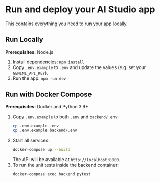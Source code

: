 # Run and deploy your AI Studio app

This contains everything you need to run your app locally.

## Run Locally

**Prerequisites:**  Node.js


1. Install dependencies:
   `npm install`
2. Copy `.env.example` to `.env` and update the values (e.g. set your `GEMINI_API_KEY`).
3. Run the app:
   `npm run dev`

## Run with Docker Compose

**Prerequisites:** Docker and Python 3.9+

1. Copy `.env.example` to both `.env` and `backend/.env`:
   ```sh
   cp .env.example .env
   cp .env.example backend/.env
   ```
2. Start all services:
   ```sh
   docker-compose up --build
   ```
   The API will be available at `http://localhost:8000`.
3. To run the unit tests inside the backend container:
   ```sh
   docker-compose exec backend pytest
   ```
